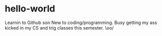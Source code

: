 # hello-world
Learnin to Github son
New to coding/programming. Busy getting my ass kicked in my CS and trig classes this semester. \oo/
